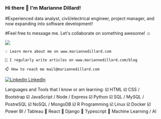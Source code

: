 ### Hi there 👋 I'm Marianne Dillard!

#Experienced data analyst, civil/electrical engineer, project manager, and now expanding into software development!

#Feel free to message me. Let's collaborate on something awesome! ☺️

![](https://komarev.com/ghpvc/?username=dillardm89)


    💡 Learn more about me on www.mariannedillard.com
    
    📄 I regularly write articles on www.mariannedillard.com/blog

    📫 How to reach me mail@mariannedillard.com

[![Linkedin](https://i.stack.imgur.com/gVE0j.png) LinkedIn](https://www.linkedin.com/in/dillardm)

Languages and Tools that I know or am learning:
  ☑️ HTML
  ☑️ CSS / Bootstrap
  ☑️ JavaScript / Node / Express
  ☑️ Python
  ☑️ SQL / MySQL / PostreSQL
  ☑️ NoSQL / MongoDB
  ☑️ R Programming
  ☑️ Linux
  ☑️ Docker
  ☑️ Power BI / Tableau
  🔲 React
  🔲 Django
  🔲 Typescript
  🔲 Machine Learning / AI

